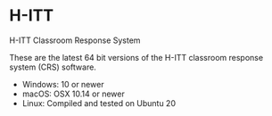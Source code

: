 # H-ITT
H-ITT Classroom Response System

These are the latest 64 bit versions of the H-ITT classroom response system (CRS) software.  

* Windows: 10 or newer
* macOS:  OSX 10.14 or newer
* Linux: Compiled and tested on Ubuntu 20

